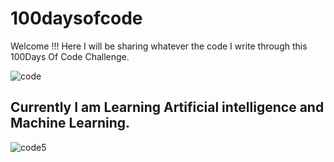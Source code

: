 # 100daysofcode
Welcome !!!   Here I will be sharing whatever the code I write through this 100Days Of Code Challenge.



![code](https://user-images.githubusercontent.com/99719265/218924824-3ec4d81b-d503-418d-8306-209b23b058e4.jpeg)






##  Currently I am Learning Artificial intelligence and Machine Learning.






![code5](https://user-images.githubusercontent.com/99719265/218951550-355c08e6-0270-4cb1-a2f0-d99630e311c0.jpg)
